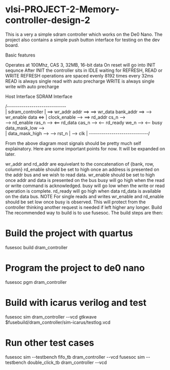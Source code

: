 # vlsi-PROJECT-2-Memory-controller-design-2
This is a very a simple sdram controller which works on the De0 Nano. The project also contains a simple push button interface for testing on the dev board.

Basic features

Operates at 100Mhz, CAS 3, 32MB, 16-bit data
On reset will go into INIT sequnce
After INIT the controller sits in IDLE waiting for REFRESH, READ or WRITE
REFRESH operations are spaced evenly 8192 times every 32ms
READ is always single read with auto precharge
WRITE is always single write with auto precharge
 
 Host Interface          SDRAM Interface

   /-----------------------------\
   |      sdram_controller       |
==> wr_addr                  addr ==>
==> wr_data             bank_addr ==>
--> wr_enable                data <=>
   |                 clock_enable -->
==> rd_addr                  cs_n -->   
--> rd_enable               ras_n -->
<== rd_data                 cas_n -->
<-- rd_ready                 we_n -->
<-- busy            data_mask_low -->      
   |               data_mask_high -->
--> rst_n                        |
--> clk                          |
   \-----------------------------/

From the above diagram most signals should be pretty much self explainatory. Here are some important points for now. It will be expanded on later.

wr_addr and rd_addr are equivelant to the concatenation of {bank, row, column}
rd_enable should be set to high once an address is presented on the addr bus and we wish to read data.
wr_enable should be set to high once addr and data is presented on the bus
busy will go high when the read or write command is acknowledged. busy will go low when the write or read operation is complete.
rd_ready will go high when data rd_data is available on the data bus.
NOTE For single reads and writes wr_enable and rd_enable should be set low once busy is observed. This will protect from the controller thinking another request is needed if left higher any longer.
Build
The recommended way to build is to use fusesoc. The build steps are then:
# Build the project with quartus
fusesoc build dram_controller
# Program the project to de0 nano
fusesoc pgm dram_controller

# Build with icarus verilog and test
fusesoc sim dram_controller --vcd
gtkwave $fusebuild/dram_controller/sim-icarus/testlog.vcd

# Run other test cases 
fusesoc sim --testbench fifo_tb dram_controller --vcd
fusesoc sim --testbench double_click_tb dram_controller --vcd

